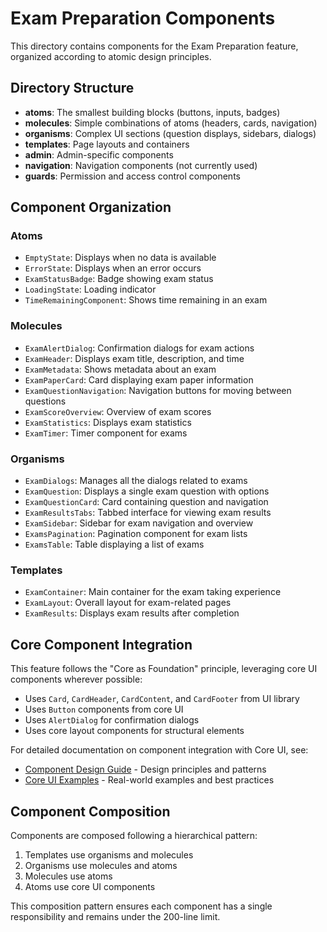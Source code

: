 # Exam Preparation Components

This directory contains components for the Exam Preparation feature, organized according to atomic design principles.

## Directory Structure

- **atoms**: The smallest building blocks (buttons, inputs, badges)
- **molecules**: Simple combinations of atoms (headers, cards, navigation)
- **organisms**: Complex UI sections (question displays, sidebars, dialogs)
- **templates**: Page layouts and containers
- **admin**: Admin-specific components
- **navigation**: Navigation components (not currently used)
- **guards**: Permission and access control components

## Component Organization

### Atoms
- `EmptyState`: Displays when no data is available
- `ErrorState`: Displays when an error occurs
- `ExamStatusBadge`: Badge showing exam status
- `LoadingState`: Loading indicator
- `TimeRemainingComponent`: Shows time remaining in an exam

### Molecules
- `ExamAlertDialog`: Confirmation dialogs for exam actions
- `ExamHeader`: Displays exam title, description, and time
- `ExamMetadata`: Shows metadata about an exam
- `ExamPaperCard`: Card displaying exam paper information
- `ExamQuestionNavigation`: Navigation buttons for moving between questions
- `ExamScoreOverview`: Overview of exam scores
- `ExamStatistics`: Displays exam statistics
- `ExamTimer`: Timer component for exams

### Organisms
- `ExamDialogs`: Manages all the dialogs related to exams
- `ExamQuestion`: Displays a single exam question with options
- `ExamQuestionCard`: Card containing question and navigation
- `ExamResultsTabs`: Tabbed interface for viewing exam results
- `ExamSidebar`: Sidebar for exam navigation and overview
- `ExamsPagination`: Pagination component for exam lists
- `ExamsTable`: Table displaying a list of exams

### Templates
- `ExamContainer`: Main container for the exam taking experience
- `ExamLayout`: Overall layout for exam-related pages
- `ExamResults`: Displays exam results after completion

## Core Component Integration

This feature follows the "Core as Foundation" principle, leveraging core UI components wherever possible:

- Uses `Card`, `CardHeader`, `CardContent`, and `CardFooter` from UI library
- Uses `Button` components from core UI
- Uses `AlertDialog` for confirmation dialogs
- Uses core layout components for structural elements

For detailed documentation on component integration with Core UI, see:

- [Component Design Guide](../docs/COMPONENT_DESIGN.md) - Design principles and patterns
- [Core UI Examples](../docs/CORE_UI_EXAMPLES.md) - Real-world examples and best practices

## Component Composition

Components are composed following a hierarchical pattern:

1. Templates use organisms and molecules
2. Organisms use molecules and atoms
3. Molecules use atoms
4. Atoms use core UI components

This composition pattern ensures each component has a single responsibility and remains under the 200-line limit.
